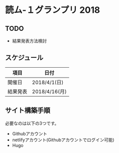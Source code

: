 # 読ム-１グランプリ 2018

## TODO

- 結果発表方法検討


## スケジュール

項目     | 日付
---------|--------------
開催日   | 2018/4/1(日)
結果発表 | 2018/4/16(月)


## サイト構築手順

必要なのは以下の3つです。

- Githubアカウント
- netlifyアカウント(Githubアカウントでログイン可能)
- Hugo


